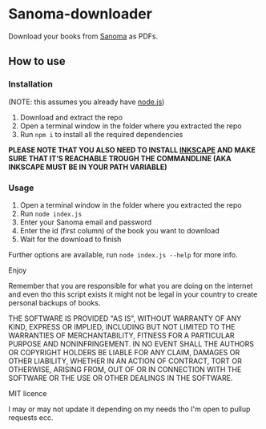 # Sanoma-downloader

Download your books from [Sanoma](https://sanoma.it) as PDFs.

## How to use

### Installation
(NOTE: this assumes you already have [node.js](https://nodejs.org/))
1. Download and extract the repo
2. Open a terminal window in the folder where you extracted the repo
3. Run `npm i` to install all the required dependencies

**PLEASE NOTE THAT YOU ALSO NEED TO INSTALL [INKSCAPE](https://inkscape.org/) AND MAKE SURE THAT IT'S REACHABLE TROUGH THE COMMANDLINE (AKA INKSCAPE MUST BE IN YOUR PATH VARIABLE)**

### Usage

1. Open a terminal window in the folder where you extracted the repo
2. Run `node index.js`
3. Enter your Sanoma email and password
4. Enter the id (first column) of the book you want to download
5. Wait for the download to finish

Further options are available, run `node index.js --help` for more info.

Enjoy

Remember that you are responsible for what you are doing on the internet and even tho this script exists it might not be legal in your country to create personal backups of books.

THE SOFTWARE IS PROVIDED "AS IS", WITHOUT WARRANTY OF ANY KIND, EXPRESS OR IMPLIED, INCLUDING BUT NOT LIMITED TO THE WARRANTIES OF MERCHANTABILITY, FITNESS FOR A PARTICULAR PURPOSE AND NONINFRINGEMENT. IN NO EVENT SHALL THE AUTHORS OR COPYRIGHT HOLDERS BE LIABLE FOR ANY CLAIM, DAMAGES OR OTHER LIABILITY, WHETHER IN AN ACTION OF CONTRACT, TORT OR OTHERWISE, ARISING FROM, OUT OF OR IN CONNECTION WITH THE SOFTWARE OR THE USE OR OTHER DEALINGS IN THE SOFTWARE.

MIT licence

I may or may not update it depending on my needs tho I'm open to pullup requests ecc.
